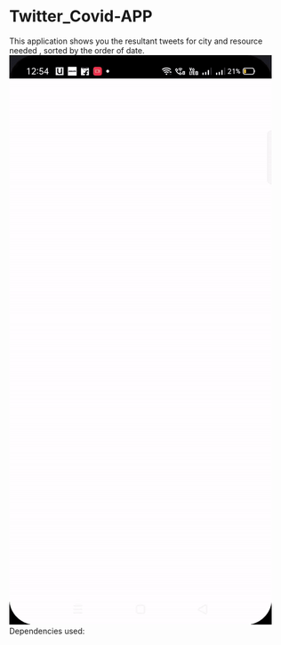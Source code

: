 # Twitter_Covid-APP
This application shows you the resultant tweets for city and resource needed , sorted by the order of date.
![Application Demo](demo/demo.gif)
Dependencies used:

